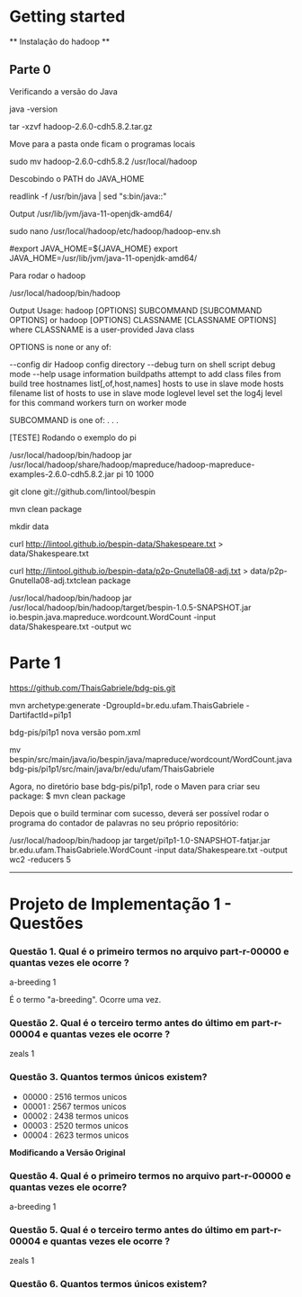 # Getting started

** Instalação do hadoop **

## Parte 0

Verificando a versão do Java

java -version

tar -xzvf hadoop-2.6.0-cdh5.8.2.tar.gz

Move para a pasta onde ficam o programas locais

sudo mv hadoop-2.6.0-cdh5.8.2 /usr/local/hadoop

Descobindo o PATH do JAVA_HOME

readlink -f /usr/bin/java | sed "s:bin/java::"

Output
/usr/lib/jvm/java-11-openjdk-amd64/


sudo nano /usr/local/hadoop/etc/hadoop/hadoop-env.sh

#export JAVA_HOME=${JAVA_HOME}
export JAVA_HOME=/usr/lib/jvm/java-11-openjdk-amd64/

Para rodar o hadoop

/usr/local/hadoop/bin/hadoop

Output
Usage: hadoop [OPTIONS] SUBCOMMAND [SUBCOMMAND OPTIONS]
 or    hadoop [OPTIONS] CLASSNAME [CLASSNAME OPTIONS]
  where CLASSNAME is a user-provided Java class

  OPTIONS is none or any of:

--config dir                     Hadoop config directory
--debug                          turn on shell script debug mode
--help                           usage information
buildpaths                       attempt to add class files from build tree
hostnames list[,of,host,names]   hosts to use in slave mode
hosts filename                   list of hosts to use in slave mode
loglevel level                   set the log4j level for this command
workers                          turn on worker mode

  SUBCOMMAND is one of:
. . .

[TESTE] Rodando o exemplo do pi

/usr/local/hadoop/bin/hadoop jar /usr/local/hadoop/share/hadoop/mapreduce/hadoop-mapreduce-examples-2.6.0-cdh5.8.2.jar pi 10 1000


git clone git://github.com/lintool/bespin

mvn clean package

mkdir data

curl http://lintool.github.io/bespin-data/Shakespeare.txt > data/Shakespeare.txt

curl http://lintool.github.io/bespin-data/p2p-Gnutella08-adj.txt > data/p2p-Gnutella08-adj.txtclean package

/usr/local/hadoop/bin/hadoop jar /usr/local/hadoop/bin/hadoop/target/bespin-1.0.5-SNAPSHOT.jar io.bespin.java.mapreduce.wordcount.WordCount -input data/Shakespeare.txt -output wc

# Parte 1


https://github.com/ThaisGabriele/bdg-pis.git

mvn archetype:generate -DgroupId=br.edu.ufam.ThaisGabriele -DartifactId=pi1p1

bdg-pis/pi1p1 nova versão pom.xml


mv bespin/src/main/java/io/bespin/java/mapreduce/wordcount/WordCount.java bdg-pis/pi1p1/src/main/java/br/edu/ufam/ThaisGabriele

Agora, no diretório base bdg-pis/pi1p1, rode o Maven para criar seu package:
$ mvn clean package

Depois que o build terminar com sucesso, deverá ser possível rodar o programa do contador
de palavras no seu próprio repositório:

/usr/local/hadoop/bin/hadoop jar target/pi1p1-1.0-SNAPSHOT-fatjar.jar br.edu.ufam.ThaisGabriele.WordCount -input data/Shakespeare.txt -output wc2 -reducers 5

------------------------------------------------------

# Projeto de Implementação 1 - Questões

### Questão 1. Qual é o primeiro termos no arquivo part-r-00000 e quantas vezes ele ocorre ?

a-breeding	1

É o termo "a-breeding". Ocorre uma vez.

### Questão 2. Qual é o terceiro termo antes do último em part-r-00004 e quantas vezes ele ocorre ?

zeals	1

### Questão 3. Quantos termos únicos existem?

* 00000 : 2516 termos unicos
* 00001 : 2567 termos unicos
* 00002 : 2438 termos unicos
* 00003 : 2520 termos unicos
* 00004 : 2623 termos unicos

**Modificando a Versão Original**


### Questão 4. Qual é o primeiro termos no arquivo part-r-00000 e quantas vezes ele ocorre?
a-breeding	1

### Questão 5. Qual é o terceiro termo antes do último em part-r-00004 e quantas vezes ele ocorre ?
zeals	1

### Questão 6. Quantos termos únicos existem?


